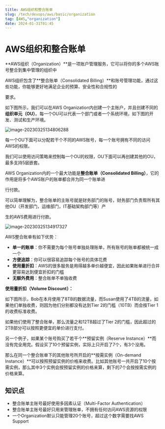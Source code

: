 ```yaml
---
title: AWS组织和整合账单
slug: /tech/devops/aws/basic/organization
tag: [AWS,"organization"]
date: 2024-01-31T01:45
---
```

# AWS组织和整合账单

**AWS组织（Organization）**是一项账户管理服务，它可以将你的多个AWS账号整合到集中管理的组织中

AWS组织包含了**整合账单（Consolidated Billing）**和账号管理功能，通过这些功能，你能够更好地满足企业的预算、安全性和合规性的

要求。

如下图所示，我们可以在AWS Organization内创建一个主账户，并且创建不同的**组织单元（OU）**。每一个OU可以代表一个部门或者一个系统环境，如下图的开发、测试和生产环境。

![image-20230325134806288](https://picgo-starry.oss-cn-beijing.aliyuncs.com/img/devops/AWS/organization.png)

每一个OU下面可以分配若干个不同的AWS账号，每一个账号拥有不同的访问AWS的权限。

我们可以使用访问策略来控制每一个OU的权限，OU下面可以再创建其他的OU，最多支持5层嵌套。

AWS Organization内的一个最大功能是**整合账单（Consolidated Billing）**，它的作用是将多个AWS账户的账单都合并为同一个账单进

行付款。

可以简单理解为，整合账单的主账号就是财务部门的账号，财务部门负责帮所有其他OU（开发部门，运维部门，IT基础架构部门等）产

生的AWS费用进行付款。

![image-20230325134917327](https://picgo-starry.oss-cn-beijing.aliyuncs.com/img/devops/AWS/organization-bill.png)

AWS整合账单有如下优势：

- **单一的账单**：你不需要为每个账号单独处理账单，所有账号的账单都被统一成一个
- **方便追踪**：你可以很容易追踪每个账号的具体花费
- **使用量折扣**：AWS的很多服务是用得越多单价越便宜，因此如果账单进行合并更容易达到便宜折扣的门槛
- **无额外费用**：整合账单不单独收费

**使用量折扣（Volume Discount）：**

如下图所示，Bob在本月使用了8TB的数据流量，而Susan使用了4TB的流量，如果他们单独收费，则因为他们分别都没有达到Tier 2的门槛（10TB）而会按Tier 1的收费标准收费。

如果他们使用了整合账单，那么流量之和12TB超过了Tier 2的门槛，因此超过的2TB部分可以按照更便宜的单价进行支付。



另一个例子，如果某个账号购买了若干个**预留实例（Reserve Instance）**而没有完全用完。假设买了10个预留实例，实际上只开启了7个，有3个没用。

那么在同一个整合账单下的其他账号所开启的**按需实例（On-demand Instance）**可以按照预留实例的价格来收费。比如其他账号一共开启了10个按需实例，那么其中3个实例会按预留实例的价格来算，剩下的7个会按按需实例的价格来算。

## 知识点

- 整合账单主账号最好使用多因素认证（Multi-Factor Authentication）
- 整合账单主账号最好只用来管理账单，不拥有任何访问AWS资源的权限
- 一个Organization默认只能管理20个账号，超过这个数字需要找AWS Support
